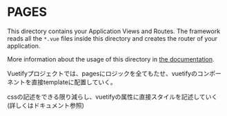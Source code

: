 # PAGES

This directory contains your Application Views and Routes.
The framework reads all the `*.vue` files inside this directory and creates the router of your application.

More information about the usage of this directory in [the documentation](https://nuxtjs.org/guide/routing).

Vuetifyプロジェクトでは、pagesにロジックを全てもたせ、vuetifyのコンポーネントを直接templateに配置していく。

cssの記述をできる限り減らし、vuetifyの属性に直接スタイルを記述していく
(詳しくはドキュメント参照)
